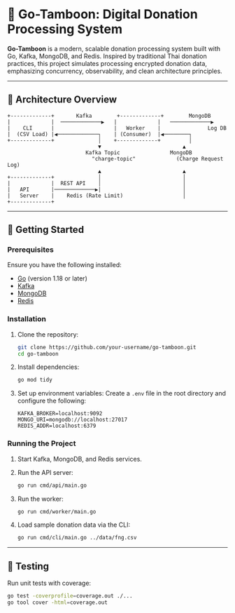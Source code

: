 # 🧧 Go-Tamboon: Digital Donation Processing System

**Go-Tamboon** is a modern, scalable donation processing system built with Go, Kafka, MongoDB, and Redis. Inspired by traditional Thai donation practices, this project simulates processing encrypted donation data, emphasizing concurrency, observability, and clean architecture principles.

---

## 📐 Architecture Overview

```plaintext
+-------------+       Kafka        +-------------+        MongoDB
|             |  ─────────────▶   |             |   ─────────────▶
|    CLI      |                   |   Worker    |               Log DB
|  (CSV Load) |◀─────────────┐    | (Consumer)  |◀────────┐
+-------------+              │    +-------------+         │
                             ▼                          ▲
                         Kafka Topic                MongoDB
                           "charge-topic"             (Charge Request Log)
                             ▲                          ▲
+-------------+              │                          │
|             |  REST API    │                          │
|   API       |─────────────▶|                          │
|   Server    |    Redis (Rate Limit)                   │
+-------------+                                          
```

---

## 🚀 Getting Started

### Prerequisites

Ensure you have the following installed:
- [Go](https://golang.org/dl/) (version 1.18 or later)
- [Kafka](https://kafka.apache.org/quickstart)
- [MongoDB](https://www.mongodb.com/try/download/community)
- [Redis](https://redis.io/download)

### Installation

1. Clone the repository:
   ```bash
   git clone https://github.com/your-username/go-tamboon.git
   cd go-tamboon
   ```

2. Install dependencies:
   ```bash
   go mod tidy
   ```

3. Set up environment variables:
   Create a `.env` file in the root directory and configure the following:
   ```env
   KAFKA_BROKER=localhost:9092
   MONGO_URI=mongodb://localhost:27017
   REDIS_ADDR=localhost:6379
   ```

### Running the Project

1. Start Kafka, MongoDB, and Redis services.

2. Run the API server:
   ```bash
   go run cmd/api/main.go
   ```

3. Run the worker:
   ```bash
   go run cmd/worker/main.go
   ```

4. Load sample donation data via the CLI:
   ```bash
   go run cmd/cli/main.go ../data/fng.csv 
   ```

---

## 🧪 Testing

Run unit tests with coverage:
```bash
go test -coverprofile=coverage.out ./...
go tool cover -html=coverage.out
```
